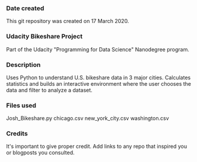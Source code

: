 ### Date created
This git repository was created on 17 March 2020.

### Udacity Bikeshare Project
Part of the Udacity "Programming for Data Science" Nanodegree program.

### Description
Uses Python to understand U.S. bikeshare data in 3 major cities. Calculates statistics and builds an interactive environment where the user chooses the data and filter to analyze a dataset.

### Files used
Josh_Bikeshare.py
chicago.csv
new_york_city.csv
washington.csv

### Credits
It's important to give proper credit. Add links to any repo that inspired you or blogposts you consulted.
